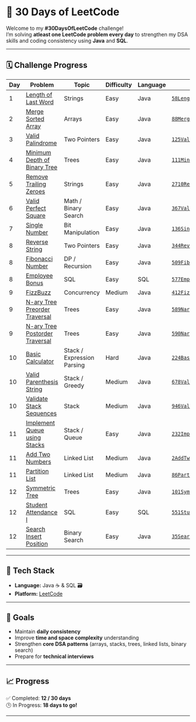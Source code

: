 # 🧩 30 Days of LeetCode

Welcome to my **#30DaysOfLeetCode** challenge!  
I’m solving **atleast one LeetCode problem every day** to strengthen my DSA skills and coding consistency using **Java** and **SQL**.

---

## 🗓️ Challenge Progress

| Day | Problem | Topic | Difficulty | Language | File |
|-----|----------|--------|-------------|-----------|------|
| 1 | [Length of Last Word](https://leetcode.com/problems/length-of-last-word/) | Strings | Easy | Java | [`58LengthOfLastWord.java`](./58LengthOfLastWord.java) |
| 2 | [Merge Sorted Array](https://leetcode.com/problems/merge-sorted-array/) | Arrays | Easy | Java | [`88MergeSortedArray.java`](./88MergeSortedArray.java) |
| 3 | [Valid Palindrome](https://leetcode.com/problems/valid-palindrome/) | Two Pointers | Easy | Java | [`125ValidPalindrome.java`](./125ValidPalindrome.java) |
| 4 | [Minimum Depth of Binary Tree](https://leetcode.com/problems/minimum-depth-of-binary-tree/) | Trees | Easy | Java | [`111MinimumDepthOfBinaryTree.java`](./111MinimumDepthOfBinaryTree.java) |
| 5 | [Remove Trailing Zeroes](https://leetcode.com/problems/remove-trailing-zeros-from-a-string/) | Strings | Easy | Java | [`2710RemoveTrailingZeroes.java`](./2710RemoveTrailingZeroes.java) |
| 6 | [Valid Perfect Square](https://leetcode.com/problems/valid-perfect-square/) | Math / Binary Search | Easy | Java | [`367ValidPerfectSquare.java`](./367ValidPerfectSquare.java) |
| 7 | [Single Number](https://leetcode.com/problems/single-number/) | Bit Manipulation | Easy | Java | [`136SingleNumber.java`](./136SingleNumber.java) |
| 8 | [Reverse String](https://leetcode.com/problems/reverse-string/) | Two Pointers | Easy | Java | [`344ReverseString.java`](./344ReverseString.java) |
| 8 | [Fibonacci Number](https://leetcode.com/problems/fibonacci-number/) | DP / Recursion | Easy | Java | [`509FibonacciNumber.java`](./509FibonacciNumber.java) |
| 8 | [Employee Bonus](https://leetcode.com/problems/employee-bonus/) | SQL | Easy | SQL | [`577EmployeeBonus.sql`](./577EmployeeBonus.sql) |
| 9 | [FizzBuzz](https://leetcode.com/problems/fizz-buzz-multithreaded/) | Concurrency | Medium | Java | [`412FizzBuzz.java`](./day09/412FizzBuzz.java) |
| 9 | [N-ary Tree Preorder Traversal](https://leetcode.com/problems/n-ary-tree-preorder-traversal/) | Trees | Easy | Java | [`589NaryTreePreorderTraversal.java`](./day09/589NaryTreePreorderTraversal.java) |
| 9 | [N-ary Tree Postorder Traversal](https://leetcode.com/problems/n-ary-tree-postorder-traversal/) | Trees | Easy | Java | [`590NaryTreePostorderTraversal.java`](./day09/590NaryTreePostorderTraversal.java) |
| 10 | [Basic Calculator](https://leetcode.com/problems/basic-calculator/) | Stack / Expression Parsing | Hard | Java | [`224BasicCalculator.java`](./day10/224BasicCalculator.java) |
| 10 | [Valid Parenthesis String](https://leetcode.com/problems/valid-parenthesis-string/) | Stack / Greedy | Medium | Java | [`678ValidParenthesisString.java`](./day10/678ValidParenthesisString.java) |
| 10 | [Validate Stack Sequences](https://leetcode.com/problems/validate-stack-sequences/) | Stack | Medium | Java | [`946ValidateStackSequences.java`](./day10/946ValidateStackSequences.java) |
| 11 | [Implement Queue using Stacks](https://leetcode.com/problems/implement-queue-using-stacks/) | Stack / Queue | Easy | Java | [`232ImplementQueueUsingStacks.java`](./day11/232ImplementQueueUsingStacks.java) |
| 11 | [Add Two Numbers](https://leetcode.com/problems/add-two-numbers/) | Linked List | Medium | Java | [`2AddTwoNumbers.java`](./day11/2AddTwoNumbers.java) |
| 11 | [Partition List](https://leetcode.com/problems/partition-list/) | Linked List | Medium | Java | [`86PartitionList.java`](./day11/86PartitionList.java) |
| 12 | [Symmetric Tree](https://leetcode.com/problems/symmetric-tree/) | Trees | Easy | Java | [`101SymmetricTree.java`](./day12/101SymmetricTree.java) |
| 12 | [Student Attendance I](https://leetcode.com/problems/student-attendance-i/) | SQL | Easy | SQL | [`551StudentAttendance1.sql`](./day12/551StudentAttendance1.sql) |
| 12 | [Search Insert Position](https://leetcode.com/problems/search-insert-position/) | Binary Search | Easy | Java | [`35SearchInsertPosition.java`](./day12/35SearchInsertPosition.java) |

---

## 🧰 Tech Stack

- **Language:** Java ☕ & SQL 🗃️  
- **Platform:** [LeetCode](https://leetcode.com/)  

---

## 🎯 Goals

- Maintain **daily consistency**
- Improve **time and space complexity** understanding  
- Strengthen **core DSA patterns** (arrays, stacks, trees, linked lists, binary search)  
- Prepare for **technical interviews**  

---

## 📈 Progress

✅ Completed: **12 / 30 days**  
🕒 In Progress: **18 days to go!**

---


